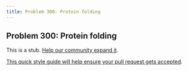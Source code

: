 ```yaml
---
title: Problem 300: Protein folding
---
```

## Problem 300: Protein folding

This is a stub. <a href='https://github.com/freecodecamp/guides/tree/master/src/pages/certifications/coding-interview-prep/project-euler/problem-300-protein-folding/index.md' target='_blank' rel='nofollow'>Help our community expand it</a>.

<a href='https://github.com/freecodecamp/guides/blob/master/README.md' target='_blank' rel='nofollow'>This quick style guide will help ensure your pull request gets accepted</a>.

<!-- The article goes here, in GitHub-flavored Markdown. Feel free to add YouTube videos, images, and CodePen/JSBin embeds  -->
